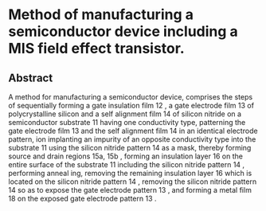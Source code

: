 # Method of manufacturing a semiconductor device including a MIS field effect transistor.

## Abstract
A method for manufacturing a semiconductor device, comprises the steps of sequentially forming a gate insulation film 12 , a gate electrode film 13 of polycrystalline silicon and a self alignment film 14 of silicon nitride on a semiconductor substrate 11 having one conductivity type, patterning the gate electrode film 13 and the self alignment film 14 in an identical electrode pattern, ion implanting an impurity of an opposite conductivity type into the substrate 11 using the silicon nitride pattern 14 as a mask, thereby forming source and drain regions 15a, 15b , forming an insulation layer 16 on the entire surface of the substrate 11 including the silicon nitride pattern 14 , performing anneal ing, removing the remaining insulation layer 16 which is located on the silicon nitride pattern 14 , removing the silicon nitride pattern 14 so as to expose the gate electrode pattern 13 , and forming a metal film 18 on the exposed gate electrode pattern 13 .
